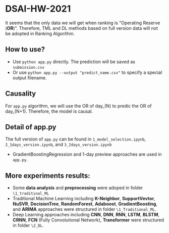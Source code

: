 # DSAI-HW-2021

It seems that the only data we will get when ranking is "Operating Reserve (**OR**)". Therefore, TML and DL methods based on full version data will not be adopted in Ranking Algorithm.

## How to use?
- Use `python app.py` directly. The prediction will be saved as `submission.csv`
- Or use `python app.py --output "predict_name.csv"` to specify a special output filename.

## Causality
For `app.py` algorithm, we will use the OR of day_(N) to predic the OR of day_(N+1). Therefore, the model is causal.

## Detail of app.py
The full version of `app.py` can be found in `1_model_selection.ipynb`, `2_1days_version.ipynb`, and `3_2days_version.ipynb`
- GradientBoostingRegression and 1-day preview approaches are used in `app.py`.

## More experiments results:
- Some **data analysis** and **preprocessing** were adoped in folder `\1_traditinal_ML`
- Traditional Machine Learning including **K-Neighbor**, **SupportVevtor**, **NuSVR**, **DecisionTree**, **RandomForest**, **Adaboost**, **GradientBoosting**, and **ARIMA** approaches were structured in folder `\1_Traditional_ML`.
- Deep Learning approaches including **CNN**, **DNN**, **RNN**, **LSTM**, **BLSTM**, **CRNN**, **FCN** (Fully Convolutional Network), **Transformer** were structured in folder `\2_DL`.
